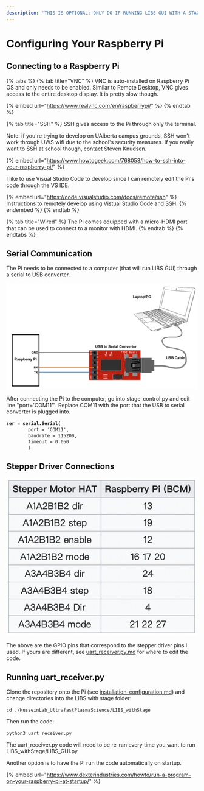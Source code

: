 ```yaml
---
description: 'THIS IS OPTIONAL: ONLY DO IF RUNNING LIBS GUI WITH A STAGE'
---
```


# Configuring Your Raspberry Pi

## Connecting to a Raspberry Pi

{% tabs %}
{% tab title="VNC" %}
VNC is auto-installed on Raspberry Pi OS and only needs to be enabled. Similar to Remote Desktop, VNC gives access to the entire desktop display. It is pretty slow though.

{% embed url="https://www.realvnc.com/en/raspberrypi/" %}
{% endtab %}

{% tab title="SSH" %}
SSH gives access to the Pi through only the terminal.&#x20;

Note: if you're trying to develop on UAlberta campus grounds, SSH won't work through UWS wifi due to the school's security measures. If you really want to SSH at school though, contact Steven Knudsen.

{% embed url="https://www.howtogeek.com/768053/how-to-ssh-into-your-raspberry-pi/" %}



I like to use Visual Studio Code to develop since I can remotely edit the Pi's code through the VS IDE.

{% embed url="https://code.visualstudio.com/docs/remote/ssh" %}
Instructions to remotely develop using Vistual Studio Code and SSH.
{% endembed %}
{% endtab %}

{% tab title="Wired" %}
The Pi comes equipped with a micro-HDMI port that can be used to connect to a monitor with HDMI.
{% endtab %}
{% endtabs %}

## Serial Communication

The Pi needs to be connected to a computer (that will run LIBS GUI) through a serial to USB converter.&#x20;

![](<../.gitbook/assets/Serial to USB Diagram>)

After connecting the Pi to the computer, go into stage\_control.py and edit line "port='COM11'". Replace COM11 with the port that the USB to serial converter is plugged into.

<pre class="language-python"><code class="lang-python"><strong>ser = serial.Serial(
</strong>        port = 'COM11', 
        baudrate = 115200, 
        timeout = 0.050
        )</code></pre>

## Stepper Driver Connections

![GPIO connections for the stepper driver I used. Note: there is a typo, "A3A4B3B4 Dir" is actually "A3A4B3B4 enable".](<../.gitbook/assets/Stepper Driver to GPIO pins>)

The above are the GPIO pins that correspond to the stepper driver pins I used. If yours are different, see [uart\_receiver.py.md](../software-overview/uart\_receiver.py.md "mention") for where to edit the code.

## Running uart\_receiver.py

Clone the repository onto the Pi (see [installation-configuration.md](installation-configuration.md "mention")) and change directories into the LIBS with stage folder:

```
cd ./HusseinLab_UltrafastPlasmaScience/LIBS_withStage
```

Then run the code:

```
python3 uart_receiver.py
```

The uart\_receiver.py code will need to be re-ran every time you want to run LIBS\_withStage/LIBS\_GUI.py

Another option is to have the Pi run the code automatically on startup.&#x20;

{% embed url="https://www.dexterindustries.com/howto/run-a-program-on-your-raspberry-pi-at-startup/" %}
